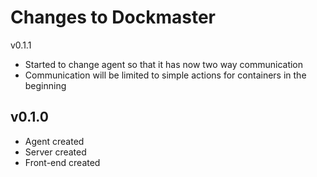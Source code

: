 Changes to Dockmaster
=====================

v0.1.1

* Started to change agent so that it has now two way communication
* Communication will be limited to simple actions for containers in the beginning

v0.1.0
------

 * Agent created
 * Server created
 * Front-end created
